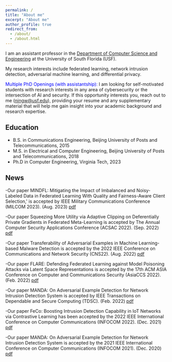 ```yaml
---
permalink: /
title: "About me"
excerpt: "About me"
author_profile: true
redirect_from: 
  - /about/
  - /about.html
---
```


I am an assistant professor in the [Department of Computer Science and Engineering](https://www.usf.edu/engineering/cse/) at the University of South Florida (USF). 

My research interests include federated learning, network intrusion detection, adversarial machine learning, and differential privacy.




<span style="color:blue">Multiple PhD Openings (with assistantship): </span> I am looking for self-motivated students with research interests in any area of cybersecurity or the intersection of AI and security. If this opportunity interests you, reach out to me ([ningw@usf.edu](ningw@usf.edu)), providing your resume and any supplementary material that will help me gain insight into your academic background and research expertise.

## Education
* B.S. in Communications Engineering, Beijing University of Posts and Telecommunications, 2015
* M.S. in Electrical and Computer Engineering, Beijing University of Posts and Telecommunications, 2018
* Ph.D in Computer Engineering, Virginia Tech, 2023


## News
-Our paper MINDFL: Mitigating the Impact of Imbalanced and Noisy-Labeled Data in Federated Learning With Quality and Fairness-Aware Client Selection,' is accepted by IEEE Military Communications Conference (MILCOM 2023). (Aug. 2023) [pdf](http://ning-wang1.github.io/files/MINDFL.pdf)

-Our paper Squeezing More Utility via Adaptive Clipping on Deferentially Private Gradients in Federated Meta-Learning is accepted by The Annual Computer Security Applications Conference (ACSAC 2022). (Sep. 2022) [pdf](http://ning-wang1.github.io/files/dp.pdf)

-Our paper Transferability of Adversarial Examples in Machine Learning-based Malware Detection is accepted by the 2022 IEEE Conference on Communications and Network Security (CNS22). (Aug. 2022) [pdf](http://ning-wang1.github.io/files/CNS.pdf)

-Our paper FLARE: Defending Federated Learning against Model Poisoning Attacks via Latent Space Representations is accepted by the 17th ACM ASIA Conference on Computer and Communications Security (AsiaCCS 2022). (Feb. 2022) [pdf](http://ning-wang1.github.io/files/flare.pdf)

-Our paper MANDA: On Adversarial Example Detection for Network Intrusion Detection System is accepted by IEEE Transactions on Dependable and Secure Computing (TDSC). (Feb. 2022) [pdf](http://ning-wang1.github.io/files/manda_journal.pdf)

-Our paper FeCo: Boosting Intrusion Detection Capability in IoT Networks via Contrastive Learning has been accepted by the 2022 IEEE International Conference on Computer Communications (INFOCOM 2022). (Dec. 2021) [pdf](http://ning-wang1.github.io/files/feco.pdf)

-Our paper MANDA: On Adversarial Example Detection for Network Intrusion Detection System is accepted by the 2021 IEEE International Conference on Computer Communications (INFOCOM 2021). (Dec. 2020) [pdf](http://ning-wang1.github.io/files/manda.pdf)


